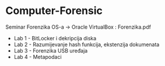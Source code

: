 # Computer-Forensic
Seminar Forenzika OS-a -> Oracle VirtualBox : Forenzika.pdf
- Lab 1 - BitLocker i dekripcija diska
- Lab 2 - Razumijevanje hash funkcija, ekstenzija dokumenata
- Lab 3 - Forenzika USB uređaja
- Lab 4 - Metapodaci 
